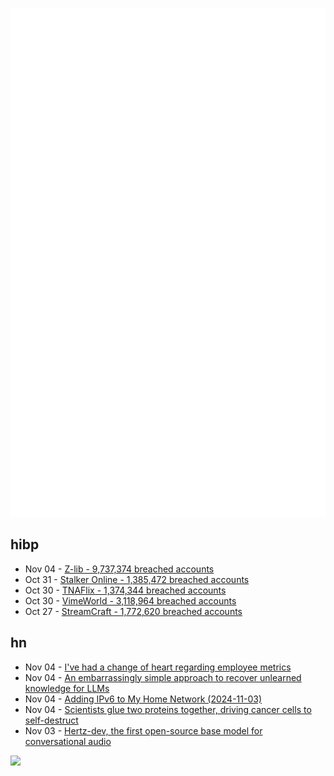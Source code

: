 ![Metrics](https://raw.githubusercontent.com/phixion/phixion/master/metrics.svg)

## hibp

<!--
for https://github.com/phixion/phixion/blob/main/.github/workflows/feeds.yml
-->
<!--START_SECTION:haveibeenpwnd-->
- Nov 04 - [Z-lib - 9,737,374 breached accounts](https://haveibeenpwned.com/PwnedWebsites#ZLib)
- Oct 31 - [Stalker Online - 1,385,472 breached accounts](https://haveibeenpwned.com/PwnedWebsites#StalkerOnline)
- Oct 30 - [TNAFlix - 1,374,344 breached accounts](https://haveibeenpwned.com/PwnedWebsites#TNAFlix)
- Oct 30 - [VimeWorld - 3,118,964 breached accounts](https://haveibeenpwned.com/PwnedWebsites#VimeWorld)
- Oct 27 - [StreamCraft - 1,772,620 breached accounts](https://haveibeenpwned.com/PwnedWebsites#StreamCraft)
<!--END_SECTION:haveibeenpwnd-->

## hn

<!--
for https://github.com/phixion/phixion/blob/main/.github/workflows/feeds.yml
-->
<!--START_SECTION:hn-->
- Nov 04 - [I've had a change of heart regarding employee metrics](http://rachelbythebay.com/w/2024/11/03/metrics/)
- Nov 04 - [An embarrassingly simple approach to recover unlearned knowledge for LLMs](https://arxiv.org/abs/2410.16454)
- Nov 04 - [Adding IPv6 to My Home Network (2024-11-03)](https://code.jeremyevans.net/2024-11-03-adding-ipv6-to-my-home-network.html)
- Nov 04 - [Scientists glue two proteins together, driving cancer cells to self-destruct](https://med.stanford.edu/news/all-news/2024/10/protein-cancer.html)
- Nov 03 - [Hertz-dev, the first open-source base model for conversational audio](https://si.inc/hertz-dev/)
<!--END_SECTION:hn-->

<!--
for https://yhype.me
-->
![](https://hit.yhype.me/github/profile?user_id=13013670)
